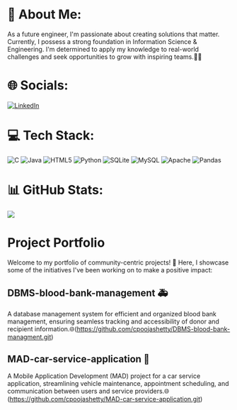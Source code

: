 # 💫 About Me:
As a future engineer, I'm passionate about creating solutions that matter. Currently, I possess a strong foundation in Information Science & Engineering. 
I'm determined to apply my knowledge to real-world challenges and seek opportunities to grow with inspiring teams.🚀💡


# 🌐 Socials:
[![LinkedIn](https://img.shields.io/badge/LinkedIn-%230077B5.svg?logo=linkedin&logoColor=white)](https://linkedin.com/in/https://www.linkedin.com/in/c-pooja-shetty/) 

# 💻 Tech Stack:
![C](https://img.shields.io/badge/c-%2300599C.svg?style=for-the-badge&logo=c&logoColor=white) ![Java](https://img.shields.io/badge/java-%23ED8B00.svg?style=for-the-badge&logo=openjdk&logoColor=white) ![HTML5](https://img.shields.io/badge/html5-%23E34F26.svg?style=for-the-badge&logo=html5&logoColor=white) ![Python](https://img.shields.io/badge/python-3670A0?style=for-the-badge&logo=python&logoColor=ffdd54) ![SQLite](https://img.shields.io/badge/sqlite-%2307405e.svg?style=for-the-badge&logo=sqlite&logoColor=white) ![MySQL](https://img.shields.io/badge/mysql-%2300000f.svg?style=for-the-badge&logo=mysql&logoColor=white) ![Apache](https://img.shields.io/badge/apache-%23D42029.svg?style=for-the-badge&logo=apache&logoColor=white) ![Pandas](https://img.shields.io/badge/pandas-%23150458.svg?style=for-the-badge&logo=pandas&logoColor=white)
# 📊 GitHub Stats:
![](https://github-readme-stats.vercel.app/api/top-langs/?username=cpoojashetty&theme=tokyonight&hide_border=false&include_all_commits=false&count_private=false&layout=compact)

# Project Portfolio

Welcome to my portfolio of community-centric projects! 👋 Here, I showcase some of the initiatives I've been working on to make a positive impact:

## DBMS-blood-bank-management 🚑
A database management system for efficient and organized blood bank management, ensuring seamless tracking and accessibility of donor and recipient information.🌐(https://github.com/cpoojashetty/DBMS-blood-bank-managment.git)

## MAD-car-service-application 👩
A Mobile Application Development (MAD) project for a car service application, streamlining vehicle maintenance, appointment scheduling, and communication between users and service providers.🌐(https://github.com/cpoojashetty/MAD-car-service-application.git)
